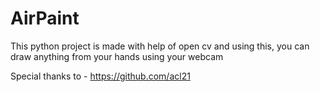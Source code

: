 # AirPaint
This python project is made with help of open cv and using this, you can draw anything from your hands using your webcam 

Special thanks to - https://github.com/acl21 


